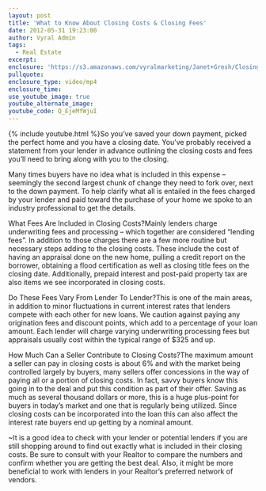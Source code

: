 ```yaml
---
layout: post
title: 'What to Know About Closing Costs & Closing Fees'
date: 2012-05-31 19:23:00
author: Vyral Admin
tags:
  - Real Estate
excerpt:
enclosure: 'https://s3.amazonaws.com/vyralmarketing/Janet+Gresh/Closing+Costs.mp4'
pullquote:
enclosure_type: video/mp4
enclosure_time:
use_youtube_image: true
youtube_alternate_image:
youtube_code: Q_EjeMfWjuI
---
```



{% include youtube.html %}So you’ve saved your down payment, picked the perfect home and you have a closing date.  You’ve probably received a statement from your lender in advance outlining the closing costs and fees you’ll need to bring along with you to the closing.

Many times buyers have no idea what is included in this expense – seemingly the second largest chunk of change they need to fork over, next to the down payment.  To help clarify what all is entailed in the fees charged by your lender and paid toward the purchase of your home we spoke to an industry professional to get the details.

What Fees Are Included in Closing Costs?Mainly lenders charge underwriting fees and processing – which together are considered “lending fees”.  In addition to those charges there are a few more routine but necessary steps adding to the closing costs.  These include the cost of having an appraisal done on the new home, pulling a credit report on the borrower, obtaining a flood certification as well as closing title fees on the closing date.  Additionally, prepaid interest and post-paid property tax are also items we see incorporated in closing costs.

Do These Fees Vary From Lender To Lender?This is one of the main areas, in addition to minor fluctuations in current interest rates that lenders compete with each other for new loans.  We caution against paying any origination fees and discount points, which add to a percentage of your loan amount.  Each lender will charge varying underwriting processing fees but appraisals usually cost within the typical range of $325 and up.

How Much Can a Seller Contribute to Closing Costs?The maximum amount a seller can pay in closing costs is about 6% and with the market being controlled largely by buyers, many sellers offer concessions in the way of paying all or a portion of closing costs.  In fact, savvy buyers know this going in to the deal and put this condition as part of their offer. Saving as much as several thousand dollars or more, this is a huge plus-point for buyers in today’s market and one that is regularly being utilized.  Since closing costs can be incorporated into the loan this can also affect the interest rate buyers end up getting by a nominal amount.

~It is a good idea to check with your lender or potential lenders if you are still shopping around to find out exactly what is included in their closing costs.  Be sure to consult with your Realtor to compare the numbers and confirm whether you are getting the best deal.  Also, it might be more beneficial to work with lenders in your Realtor’s preferred network of vendors.